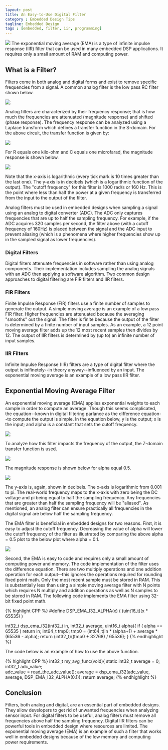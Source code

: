 ```yaml
---
layout: post
title: An Easy-to-Use Digital Filter
category : Embedded Design Tips
tagline: Embedded Design
tags : [embedded, filter, iir, programming]
---
```


<img class="post_image_tall" src="{{ BASE_PATH }}/images/316px-Fourier_Series.png" />
The exponential moving average (EMA) is a type of infinite impulse response (IIR) filter 
that can be used in many embedded DSP applications.  It requires only a small amount 
of RAM and computing power.

## What is a Filter?

Filters come in both analog and digital forms and exist to remove specific frequencies 
from a signal.  A common analog filter is the low pass RC filter shown below.

<img class="post_image_tall" src="{{ BASE_PATH }}/images/lpf-1st-order.png" />

Analog filters are characterized by their frequency response; that is how much the 
frequencies are attenuated (magnitude response) and shifted (phase response).  The 
frequency response can be analyzed using a Laplace transform which defines a transfer 
function in the S-domain.  For the above circuit, the transfer function is given by:

<img class="post_equation" src="{{ BASE_PATH }}/images/filter-formula1.svg" />

For R equals one kilo-ohm and C equals one microfarad, the magnitude response is 
shown below.

<img class="post_image" src="{{ BASE_PATH }}/images/lpf-mag.png" />


Note that the x-axis is logarithmic (every tick mark is 10 times greater than the last one).  The y-axis is in decibels (which is a logarithmic function of the output).  The "cutoff frequency" for this filter is 1000 rad/s or 160 Hz.  This is the point where less than half the power at a given frequency is transferred from the input to the output of the filter.

Analog filters must be used in embedded designs when sampling a signal using an 
analog to digital converter (ADC).  The ADC only captures frequencies that are 
up to half the sampling frequency.  For example, if the ADC acquires 320 samples 
per second, the filter above (with a cutoff frequency of 160Hz) is placed between 
the signal and the ADC input to prevent aliasing (which is a phenomena where higher 
frequencies show up in the sampled signal as lower frequencies).

### Digital Filters

Digital filters attenuate frequencies in software rather than using analog 
components.  Their implementation includes sampling the analog signals with 
an ADC then applying a software algorithm.  Two common design approaches to 
digital filtering are FIR filters and IIR filters.

### FIR Filters

Finite Impulse Response (FIR) filters use a finite number of samples to generate 
the output.  A simple moving average is an example of a low pass FIR filter.  Higher 
frequencies are attenuated because the averaging "smooths" out the signal.  The 
filter is finite because the output of the filter is determined by a finite number 
of input samples.  As an example, a 12 point moving average filter adds up the 12 most 
recent samples then divides by 12.  The output of IIR filters is determined 
by (up to) an infinite number of input samples.

### IIR Filters

Infinite Impulse Response (IIR) filters are a type of digital filter where the 
output is inifinetely--in theory anyway--influenced by an input.  The exponential 
moving average is an example of a low pass IIR filter.

## Exponential Moving Average Filter

An exponential moving average (EMA) applies exponential weights to each sample 
in order to compute an average.  Though this seems complicated, the 
equation--known in digital filtering parlance as the difference equation--to 
compute the output is simple.  In the equation below, y is the output; x is 
the input; and alpha is a constant that sets the cutoff frequency.

<img class="post_equation" src="{{ BASE_PATH }}/images/filter-formula2.svg" />

To analyze how this filter impacts the frequency of the output, the Z-domain transfer 
function is used. 

<img class="post_equation" src="{{ BASE_PATH }}/images/filter-formula3.svg" />

The magnitude response is shown below for alpha equal 0.5.

<img class="post_image" src="{{ BASE_PATH }}/images/dig-mag.png" />

The y-axis is, again, shown in decibels.  The x-axis is logarithmic from 0.001 to 
pi.  The real-world frequency maps to the x-axis with zero being the DC voltage 
and pi being equal to half the sampling frequency.  Any frequencies that are 
greater than half the sampling frequency will be "aliased". As mentioned, an 
analog filter can ensure practically all frequencies in the digital signal are 
below half the sampling frequency.

The EMA filter is beneficial in embedded designs for two reasons.  First, it is 
easy to adjust the cutoff frequency.  Decreasing the value of alpha will lower 
the cutoff frequency of the filter as illustrated by comparing the above 
alpha = 0.5 plot to the below plot where alpha = 0.1.

<img class="post_image" src="{{ BASE_PATH }}/images/dig-mag2.png" />

Second, the EMA is easy to code and requires only a small amount of computing power 
and memory.  The code implementation of the filter uses the difference equation.  There 
are two multiply operations and one addition operation for each output--this ignores 
the operations required for rounding fixed point math.  Only the most recent sample 
must be stored in RAM.  This is substantially less than using a simple moving average 
filter with N points which requires N multiply and addition operations as well as N 
samples to be stored in RAM.  The following code implements the EMA filter using 32-bit 
fixed point math.

{% highlight CPP %}
#define DSP_EMA_I32_ALPHA(x) ( (uint16_t)(x * 65535) )
 
int32_t dsp_ema_i32(int32_t in, int32_t average, uint16_t alpha){
  if ( alpha == 65535 ) return in;
  int64_t tmp0;
  tmp0 = (int64_t)in * (alpha+1) + average * (65536 - alpha);
  return (int32_t)((tmp0 + 32768) / 65536);
}
{% endhighlight %} 

The code below is an example of how to use the above function.

{% highlight CPP %}
int32_t my_avg_func(void){
     static int32_t average = 0;
     int32_t adc_value;    
     adc_value = read_the_adc_value();
     average = dsp_ema_i32(adc_value, average, DSP_EMA_I32_ALPHA(0.1));
     return average;
{% endhighlight %}

## Conclusion

Filters, both analog and digital, are an essential part of embedded designs.  They 
allow developers to get rid of unwanted frequencies when analyzing sensor input.  For 
digital filters to be useful, analog filters must remove all frequencies above half 
the sampling frequency.  Digital IIR filters can be powerful tools in embedded design 
where resources are limited.  The exponential moving average (EMA) is an example of 
such a filter that works well in embedded designs because of the low memory and 
computing power requirements.


